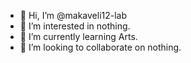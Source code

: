 - 👋 Hi, I’m @makaveli12-lab
- 👀 I’m interested in nothing.
- 🌱 I’m currently learning Arts.
- 💞️ I’m looking to collaborate on nothing.

<!---
makaveli12-lab/makaveli12-lab is a ✨ special ✨ repository because its `README.md` (this file) appears on your GitHub profile.
You can click the Preview link to take a look at your changes.
--->
